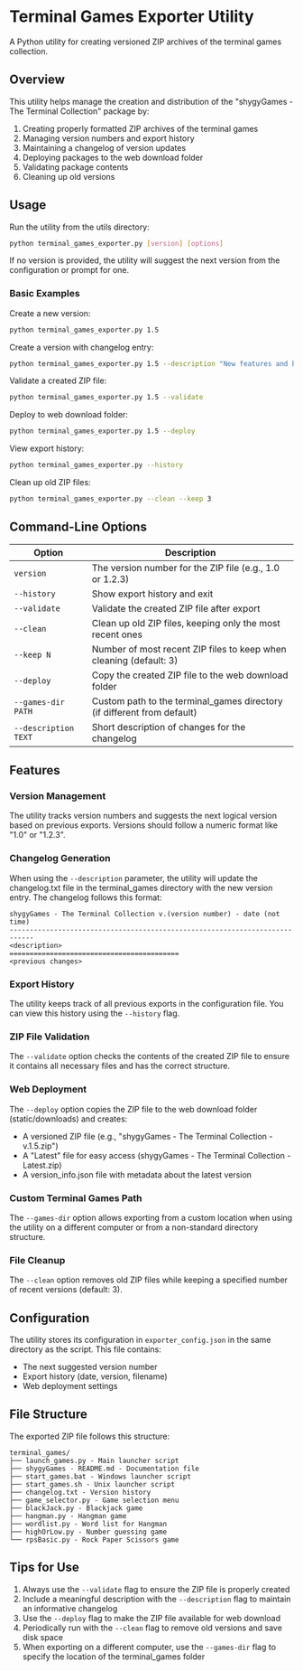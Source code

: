 # Terminal Games Exporter Utility

A Python utility for creating versioned ZIP archives of the terminal games collection.

## Overview

This utility helps manage the creation and distribution of the "shygyGames - The Terminal Collection" package by:

1. Creating properly formatted ZIP archives of the terminal games
2. Managing version numbers and export history
3. Maintaining a changelog of version updates
4. Deploying packages to the web download folder
5. Validating package contents
6. Cleaning up old versions

## Usage

Run the utility from the utils directory:

```bash
python terminal_games_exporter.py [version] [options]
```

If no version is provided, the utility will suggest the next version from the configuration or prompt for one.

### Basic Examples

Create a new version:
```bash
python terminal_games_exporter.py 1.5
```

Create a version with changelog entry:
```bash
python terminal_games_exporter.py 1.5 --description "New features and bug fixes"
```

Validate a created ZIP file:
```bash
python terminal_games_exporter.py 1.5 --validate
```

Deploy to web download folder:
```bash
python terminal_games_exporter.py 1.5 --deploy
```

View export history:
```bash
python terminal_games_exporter.py --history
```

Clean up old ZIP files:
```bash
python terminal_games_exporter.py --clean --keep 3
```

## Command-Line Options

| Option | Description |
|--------|-------------|
| `version` | The version number for the ZIP file (e.g., 1.0 or 1.2.3) |
| `--history` | Show export history and exit |
| `--validate` | Validate the created ZIP file after export |
| `--clean` | Clean up old ZIP files, keeping only the most recent ones |
| `--keep N` | Number of most recent ZIP files to keep when cleaning (default: 3) |
| `--deploy` | Copy the created ZIP file to the web download folder |
| `--games-dir PATH` | Custom path to the terminal_games directory (if different from default) |
| `--description TEXT` | Short description of changes for the changelog |

## Features

### Version Management

The utility tracks version numbers and suggests the next logical version based on previous exports. Versions should follow a numeric format like "1.0" or "1.2.3".

### Changelog Generation

When using the `--description` parameter, the utility will update the changelog.txt file in the terminal_games directory with the new version entry. The changelog follows this format:

```
shygyGames - The Terminal Collection v.(version number) - date (not time)
----------------------------------------------------------------------------
<description>
==========================================
<previous changes>
```

### Export History

The utility keeps track of all previous exports in the configuration file. You can view this history using the `--history` flag.

### ZIP File Validation

The `--validate` option checks the contents of the created ZIP file to ensure it contains all necessary files and has the correct structure.

### Web Deployment

The `--deploy` option copies the ZIP file to the web download folder (static/downloads) and creates:
- A versioned ZIP file (e.g., "shygyGames - The Terminal Collection - v.1.5.zip")
- A "Latest" file for easy access (shygyGames - The Terminal Collection - Latest.zip)
- A version_info.json file with metadata about the latest version

### Custom Terminal Games Path

The `--games-dir` option allows exporting from a custom location when using the utility on a different computer or from a non-standard directory structure.

### File Cleanup

The `--clean` option removes old ZIP files while keeping a specified number of recent versions (default: 3).

## Configuration

The utility stores its configuration in `exporter_config.json` in the same directory as the script. This file contains:

- The next suggested version number
- Export history (date, version, filename)
- Web deployment settings

## File Structure

The exported ZIP file follows this structure:

```
terminal_games/
├── launch_games.py - Main launcher script
├── shygyGames - README.md - Documentation file
├── start_games.bat - Windows launcher script
├── start_games.sh - Unix launcher script
├── changelog.txt - Version history
├── game_selector.py - Game selection menu
├── blackJack.py - Blackjack game
├── hangman.py - Hangman game
├── wordlist.py - Word list for Hangman
├── highOrLow.py - Number guessing game
└── rpsBasic.py - Rock Paper Scissors game
```

## Tips for Use

1. Always use the `--validate` flag to ensure the ZIP file is properly created
2. Include a meaningful description with the `--description` flag to maintain an informative changelog
3. Use the `--deploy` flag to make the ZIP file available for web download
4. Periodically run with the `--clean` flag to remove old versions and save disk space
5. When exporting on a different computer, use the `--games-dir` flag to specify the location of the terminal_games folder
